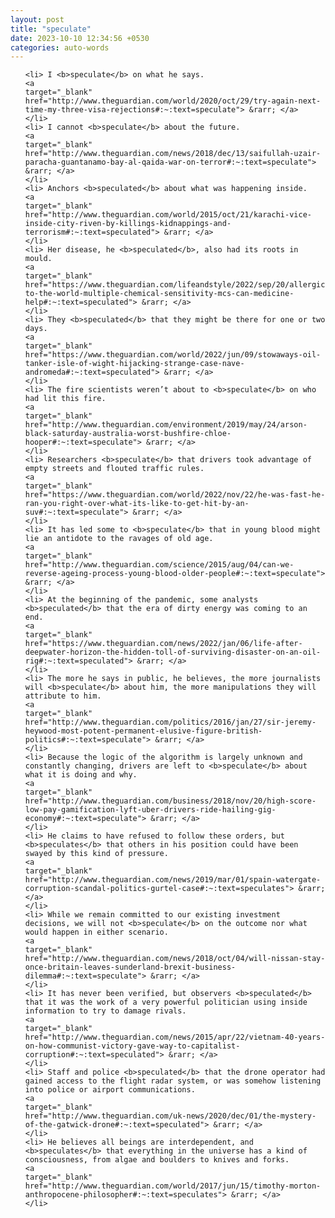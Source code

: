 ```yaml
---
layout: post
title: "speculate"
date: 2023-10-10 12:34:56 +0530
categories: auto-words
---
```

<ol>

    <li> I <b>speculate</b> on what he says.
    <a 
    target="_blank" 
    href="http://www.theguardian.com/world/2020/oct/29/try-again-next-time-my-three-visa-rejections#:~:text=speculate"> &rarr; </a>
    </li>
    <li> I cannot <b>speculate</b> about the future.
    <a 
    target="_blank" 
    href="http://www.theguardian.com/news/2018/dec/13/saifullah-uzair-paracha-guantanamo-bay-al-qaida-war-on-terror#:~:text=speculate"> &rarr; </a>
    </li>
    <li> Anchors <b>speculated</b> about what was happening inside.
    <a 
    target="_blank" 
    href="http://www.theguardian.com/world/2015/oct/21/karachi-vice-inside-city-riven-by-killings-kidnappings-and-terrorism#:~:text=speculated"> &rarr; </a>
    </li>
    <li> Her disease, he <b>speculated</b>, also had its roots in mould.
    <a 
    target="_blank" 
    href="https://www.theguardian.com/lifeandstyle/2022/sep/20/allergic-to-the-world-multiple-chemical-sensitivity-mcs-can-medicine-help#:~:text=speculated"> &rarr; </a>
    </li>
    <li> They <b>speculated</b> that they might be there for one or two days.
    <a 
    target="_blank" 
    href="https://www.theguardian.com/world/2022/jun/09/stowaways-oil-tanker-isle-of-wight-hijacking-strange-case-nave-andromeda#:~:text=speculated"> &rarr; </a>
    </li>
    <li> The fire scientists weren’t about to <b>speculate</b> on who had lit this fire.
    <a 
    target="_blank" 
    href="http://www.theguardian.com/environment/2019/may/24/arson-black-saturday-australia-worst-bushfire-chloe-hooper#:~:text=speculate"> &rarr; </a>
    </li>
    <li> Researchers <b>speculate</b> that drivers took advantage of empty streets and flouted traffic rules.
    <a 
    target="_blank" 
    href="https://www.theguardian.com/world/2022/nov/22/he-was-fast-he-ran-you-right-over-what-its-like-to-get-hit-by-an-suv#:~:text=speculate"> &rarr; </a>
    </li>
    <li> It has led some to <b>speculate</b> that in young blood might lie an antidote to the ravages of old age.
    <a 
    target="_blank" 
    href="http://www.theguardian.com/science/2015/aug/04/can-we-reverse-ageing-process-young-blood-older-people#:~:text=speculate"> &rarr; </a>
    </li>
    <li> At the beginning of the pandemic, some analysts <b>speculated</b> that the era of dirty energy was coming to an end.
    <a 
    target="_blank" 
    href="https://www.theguardian.com/news/2022/jan/06/life-after-deepwater-horizon-the-hidden-toll-of-surviving-disaster-on-an-oil-rig#:~:text=speculated"> &rarr; </a>
    </li>
    <li> The more he says in public, he believes, the more journalists will <b>speculate</b> about him, the more manipulations they will attribute to him.
    <a 
    target="_blank" 
    href="http://www.theguardian.com/politics/2016/jan/27/sir-jeremy-heywood-most-potent-permanent-elusive-figure-british-politics#:~:text=speculate"> &rarr; </a>
    </li>
    <li> Because the logic of the algorithm is largely unknown and constantly changing, drivers are left to <b>speculate</b> about what it is doing and why.
    <a 
    target="_blank" 
    href="http://www.theguardian.com/business/2018/nov/20/high-score-low-pay-gamification-lyft-uber-drivers-ride-hailing-gig-economy#:~:text=speculate"> &rarr; </a>
    </li>
    <li> He claims to have refused to follow these orders, but <b>speculates</b> that others in his position could have been swayed by this kind of pressure.
    <a 
    target="_blank" 
    href="http://www.theguardian.com/news/2019/mar/01/spain-watergate-corruption-scandal-politics-gurtel-case#:~:text=speculates"> &rarr; </a>
    </li>
    <li> While we remain committed to our existing investment decisions, we will not <b>speculate</b> on the outcome nor what would happen in either scenario.
    <a 
    target="_blank" 
    href="http://www.theguardian.com/news/2018/oct/04/will-nissan-stay-once-britain-leaves-sunderland-brexit-business-dilemma#:~:text=speculate"> &rarr; </a>
    </li>
    <li> It has never been verified, but observers <b>speculated</b> that it was the work of a very powerful politician using inside information to try to damage rivals.
    <a 
    target="_blank" 
    href="http://www.theguardian.com/news/2015/apr/22/vietnam-40-years-on-how-communist-victory-gave-way-to-capitalist-corruption#:~:text=speculated"> &rarr; </a>
    </li>
    <li> Staff and police <b>speculated</b> that the drone operator had gained access to the flight radar system, or was somehow listening into police or airport communications.
    <a 
    target="_blank" 
    href="http://www.theguardian.com/uk-news/2020/dec/01/the-mystery-of-the-gatwick-drone#:~:text=speculated"> &rarr; </a>
    </li>
    <li> He believes all beings are interdependent, and <b>speculates</b> that everything in the universe has a kind of consciousness, from algae and boulders to knives and forks.
    <a 
    target="_blank" 
    href="http://www.theguardian.com/world/2017/jun/15/timothy-morton-anthropocene-philosopher#:~:text=speculates"> &rarr; </a>
    </li>